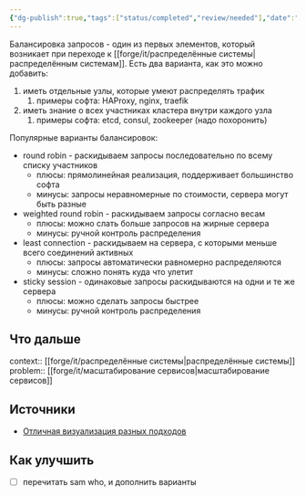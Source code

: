 ```yaml
---
{"dg-publish":true,"tags":["status/completed","review/needed"],"date":"2025-04-08T15:37:29+03:00","modified_at":"2025-06-06T13:55:17+03:00","permalink":"/forge/it/load balancing/","dgPassFrontmatter":true}
---
```



Балансировка запросов - один из первых элементов, который возникает при переходе к [[forge/it/распределённые системы|распределённым системам]]. 
Есть два варианта, как это можно добавить:
1. иметь отдельные узлы, которые умеют распределять трафик
    1. примеры софта: HAProxy, nginx, traefik
2. иметь знание о всех участниках кластера внутри каждого узла
    1. примеры софта: etcd, consul, zookeeper (надо похоронить)

Популярные варианты балансировок:
- round robin - раскидываем запросы последовательно по всему списку участников
    - плюсы: прямолинейная реализация, поддерживает большинство софта
    - минусы: запросы неравномерные по стоимости, сервера могут быть разные
- weighted round robin - раскидываем запросы согласно весам
    - плюсы: можно слать больше запросов на жирные сервера
    - минусы: ручной контроль распределения
- least connection - раскидываем на сервера, с которыми меньше всего соединений активных
    - плюсы: запросы автоматически равномерно распределяются
    - минусы: сложно понять куда что улетит
- sticky session - одинаковые запросы раскидываются на одни и те же сервера
    - плюсы: можно сделать запросы быстрее
    - минусы: ручной контроль распределения

## Что дальше



context:: [[forge/it/распределённые системы|распределённые системы]]
problem:: [[forge/it/масштабирование сервисов|масштабирование сервисов]]

## Источники



- [Отличная визуализация разных подходов](https://samwho.dev/load-balancing/)

## Как улучшить

- [ ] перечитать sam who, и дополнить варианты

